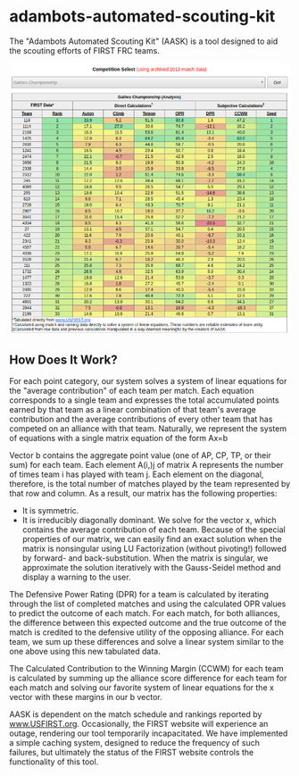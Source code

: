 adambots-automated-scouting-kit
===============================

The "Adambots Automated Scouting Kit" (AASK) is a tool designed to aid the scouting efforts of FIRST FRC teams.

![aask-screenshot](img/aask-screenshot.png)

How Does It Work?
-----------------

For each point category, our system solves a system of linear equations for the "average contribution" of each team per match. Each equation corresponds to a single team and expresses the total accumulated points earned by that team as a linear combination of that team's average contribution and the average contributions of every other team that has competed on an alliance with that team. Naturally, we represent the system of equations with a single matrix equation of the form Ax=b

Vector b contains the aggregate point value (one of AP, CP, TP, or their sum) for each team.
Each element A(i,⁣)j of matrix A represents the number of times team i has played with team j. Each element on the diagonal, therefore, is the total number of matches played by the team represented by that row and column. As a result, our matrix has the following properties:
- It is symmetric.
- It is irreducibly diagonally dominant.
We solve for the vector x, which contains the average contribution of each team.
Because of the special properties of our matrix, we can easily find an exact solution when the matrix is nonsingular using LU Factorization (without pivoting!) followed by forward- and back-substitution. When the matrix is singular, we approximate the solution iteratively with the Gauss-Seidel method and display a warning to the user.

The Defensive Power Rating (DPR) for a team is calculated by iterating through the list of completed matches and using the calculated OPR values to predict the outcome of each match. For each match, for both alliances, the difference between this expected outcome and the true outcome of the match is credited to the defensive utility of the opposing alliance. For each team, we sum up these differences and solve a linear system similar to the one above using this new tabulated data.

The Calculated Contribution to the Winning Margin (CCWM) for each team is calculated by summing up the alliance score difference for each team for each match and solving our favorite system of linear equations for the x vector with these margins in our b vector.

AASK is dependent on the match schedule and rankings reported by www.USFIRST.org. Occasionally, the FIRST website will experience an outage, rendering our tool temporarily incapacitated. We have implemented a simple caching system, designed to reduce the frequency of such failures, but ultimately the status of the FIRST website controls the functionality of this tool.
